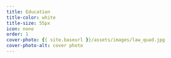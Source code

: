 ```yaml
---
title: Education
title-color: white
title-size: 55px
icon: none
order: 1
cover-photo: {{ site.baseurl }}/assets/images/law_quad.jpg
cover-photo-alt: cover photo
---
```

